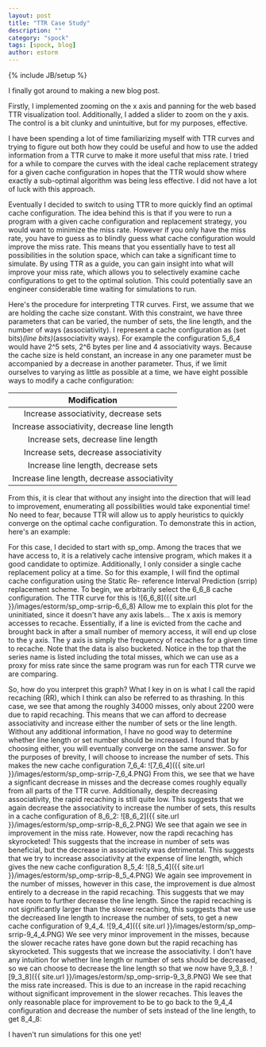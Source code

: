 ```yaml
---
layout: post
title: "TTR Case Study"
description: ""
category: "spock"
tags: [spock, blog]
author: estorm
---
```

{% include JB/setup %}

I finally got around to making a new blog post. 

Firstly, I implemented zooming on the x axis and panning for the web based TTR visualization tool. Additionally, I added a slider to zoom on the y axis. The control is a bit clunky and unintuitive, but for my purposes, effective. 

I have been spending a lot of time familiarizing myself with TTR curves and trying to figure out both how they could be useful and how to use the added information from a TTR curve to make it more useful that miss rate. I tried for a while to compare the curves with the ideal cache replacement strategy for a given cache configuration in hopes that the TTR would show where exactly a sub-optimal algorithm was being less effective. I did not have a lot of luck with this approach. 

Eventually I decided to switch to using TTR to more quickly find an optimal cache configuration. The idea behind this is that if you were to run a program with a given cache configuration and replacement strategy, you would want to minimize the miss rate. However if you only have the miss rate, you have to guess as to blindly guess what cache configuration would improve the miss rate. This means that you essentially have to test all possibilities in the solution space, which can take a significant time to simulate. By using TTR as a guide, you can gain insight into what will improve your miss rate, which allows you to selectively examine cache configurations to get to the optimal solution. This could potentially save an engineer considerable time waiting for simulations to run. 

Here's the procedure for interpreting TTR curves. First, we assume that we are holding the cache size constant. With this constraint, we have three parameters that can be varied, the number of sets, the line length, and the number of ways (associativity). I represent a cache configuration as (set bits)_(line bits)_(associativity ways). For example the configuration 5_6_4 would have 2^5 sets, 2^6 bytes per line and 4 associativity ways. Because the cache size is held constant, an increase in any one parameter must be accompanied by a decrease in another parameter. Thus, if we limit ourselves to varying as little as possible at a time, we have eight possible ways to modify a cache configuration:

| Modification |
| :------------: |
| Increase associativity, decrease sets |
| Increase associativity, decrease line length |
| Increase sets, decrease line length |
| Increase sets, decrease associativity |
| Increase line length, decrease sets |
| Increase line length, decrease associativity |


From this, it is clear that without any insight into the direction that will lead to improvement, enumerating all possibilities would take exponential time! No need to fear, because TTR will allow us to apply heuristics to quickly converge on the optimal cache configuration. To demonstrate this in action, here's an example:

For this case, I decided to start with sp_omp. Among the traces that we have access to, it is a relatively cache intensive program, which makes it a good candidate to optimize. Additionally, I only consider a single cache replacement policy at a time. So for this example, I will find the optimal cache configuration using the  Static Re- reference Interval Prediction (srrip) replacement scheme. To begin, we arbitrarily select the 6_6_8 cache configuration. The TTR curve for this is
![6_6_8]({{ site.url }}/images/estorm/sp_omp-srrip-6_6_8)
Allow me to explain this plot for the uninitiated, since it doesn't have any axis labels...
The x axis is memory accesses to recache. Essentially, if a line is evicted from the cache and brought back in after a small number of memory access, it will end up close to the y axis. The y axis is simply the frequency of recaches for a given time to recache. Note that the data is also bucketed. Notice in the top that the series name is listed including the total misses, which we can use as a proxy for miss rate since the same program was run for each TTR curve we are comparing. 

So, how do you interpret this graph? What I key in on is what I call the rapid recaching (RR), which I think can also be referred to as thrashing. In this case, we see that among the roughly 34000 misses, only about 2200 were due to rapid recaching. This means that we can afford to decrease associativity and increase either the number of sets or the line length. Without any additional information, I have no good way to determine whether line length or set number should be increased. I found that by choosing either, you will eventually converge on the same answer. So for the purposes of brevity, I will choose to increase the number of sets. This makes the new cache configuration 7_6_4:
![7_6_4]({{ site.url }}/images/estorm/sp_omp-srrip-7_6_4.PNG)
From this, we see that we have a signficant decrease in misses and the decrease comes roughly equally from all parts of the TTR curve. Additionally, despite decreasing associativity, the rapid recaching is still quite low. This suggests that we again decrease the associativity to increase the number of sets, this results in a cache configuration of 8_6_2:
![8_6_2]({{ site.url }}/images/estorm/sp_omp-srrip-8_6_2.PNG)
We see that again we see in improvement in the miss rate. However, now the rapdi recaching has skyrocketed! This suggests that the increase in number of sets was beneficial, but the decrease in associativity was detrimental. This suggests that we try to increase associativity at the expense of line length, which gives the new cache configuration 8_5_4:
![8_5_4]({{ site.url }}/images/estorm/sp_omp-srrip-8_5_4.PNG)
We again see improvement in the number of misses, however in this case, the improvement is due almost entirely to a decrease in the rapid recaching. This suggests that we may have room to further decrease the line length. Since the rapid recaching is not significantly larger than the slower recaching, this suggests that we use the decreased line length to increase the number of sets, to get a new cache configuration of 9_4_4. 
![9_4_4]({{ site.url }}/images/estorm/sp_omp-srrip-9_4_4.PNG)
We see very minor improvement in the misses, because the slower recache rates have gone down but the rapid recaching has skyrocketed. This suggests that we increase the associativity. I don't have any intuition for whether line length or number of sets should be decreased, so we can choose to decrease the line length so that we now have 9_3_8.
![9_3_8]({{ site.url }}/images/estorm/sp_omp-srrip-9_3_8.PNG)
We see that the miss rate increased. This is due to an increase in the rapid recaching without significant improvement in the slower recaches. This leaves the only reasonable place for improvement to be to go back to the 9_4_4 configuration and decrease the number of sets instead of the line length, to get 8_4_8:

I haven't run simulations for this one yet!